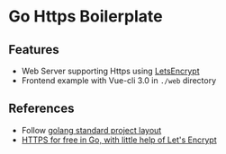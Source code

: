 # Go Https Boilerplate

## Features

- Web Server supporting Https using [LetsEncrypt](https://letsencrypt.org)
- Frontend example with Vue-cli 3.0 in `./web` directory

## References

- Follow [golang standard project layout](https://github.com/golang-standards/project-layout)
- [HTTPS for free in Go, with little help of Let's Encrypt](https://blog.kowalczyk.info/article/Jl3G/https-for-free-in-go-with-little-help-of-lets-encrypt.html)
